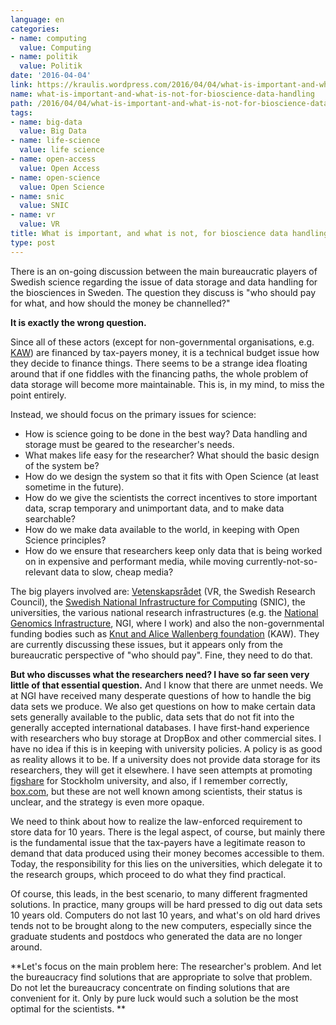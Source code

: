 ```yaml
---
language: en
categories:
- name: computing
  value: Computing
- name: politik
  value: Politik
date: '2016-04-04'
link: https://kraulis.wordpress.com/2016/04/04/what-is-important-and-what-is-not-for-bioscience-data-handling/
name: what-is-important-and-what-is-not-for-bioscience-data-handling
path: /2016/04/04/what-is-important-and-what-is-not-for-bioscience-data-handling/
tags:
- name: big-data
  value: Big Data
- name: life-science
  value: life science
- name: open-access
  value: Open Access
- name: open-science
  value: Open Science
- name: snic
  value: SNIC
- name: vr
  value: VR
title: What is important, and what is not, for bioscience data handling
type: post
---
```

There is an on-going discussion between the main bureaucratic players of Swedish science regarding the issue of data storage and data handling for the biosciences in Sweden. The question they discuss is "who should pay for what, and how should the money be channelled?"

**It is exactly the wrong question.**

Since all of these actors (except for non-governmental organisations, e.g. [KAW](https://www.wallenberg.com/kaw/en)) are financed by tax-payers money, it is a technical budget issue how they decide to finance things. There seems to be a strange idea floating around that if one fiddles with the financing paths, the whole problem of data storage will become more maintainable. This is, in my mind, to miss the point entirely.



Instead, we should focus on the primary issues for science:

- How is science going to be done in the best way? Data handling and storage must be geared to the researcher's needs.
- What makes life easy for the researcher? What should the basic design of the system be?
- How do we design the system so that it fits with Open Science (at least sometime in the future).
- How do we give the scientists the correct incentives to store important data, scrap temporary and unimportant data, and to make data searchable?
- How do we make data available to the world, in keeping with Open Science principles?
- How do we ensure that researchers keep only data that is being worked on in expensive and performant media, while moving currently-not-so-relevant data to slow, cheap media?

The big players involved are: [Vetenskapsrådet](http://vr.se) (VR, the Swedish Research Council), the [Swedish National Infrastructure for Computing](http://www.snic.vr.se/) (SNIC), the universities, the various national research infrastructures (e.g. the [National Genomics Infrastructure](https://www.scilifelab.se/platforms/ngi/), NGI, where I work) and also the non-governmental funding bodies such as [Knut and Alice Wallenberg foundation](https://www.wallenberg.com/kaw/en) (KAW). They are currently discussing these issues, but it appears only from the bureaucratic perspective of "who should pay". Fine, they need to do that.

**But who discusses what the researchers need? I have so far seen very little of that essential question.** And I know that there are unmet needs. We at NGI have received many desperate questions of how to handle the big data sets we produce. We also get questions on how to make certain data sets generally available to the public, data sets that do not fit into the generally accepted international databases. I have first-hand experience with researchers who buy storage at DropBox and other commercial sites. I have no idea if this is in keeping with university policies. A policy is as good as reality allows it to be. If a university does not provide data storage for its researchers, they will get it elsewhere. I have seen attempts at promoting [figshare](https://figshare.com/) for Stockholm university, and also, if I remember correctly, [box.com](https://www.box.com/en_GB/front/), but these are not well known among scientists, their status is unclear, and the strategy is even more opaque.

We need to think about how to realize the law-enforced requirement to store data for 10 years. There is the legal aspect, of course, but mainly there is the fundamental issue that the tax-payers have a legitimate reason to demand that data produced using their money becomes accessible to them. Today, the responsibility for this lies on the universities, which delegate it to the research groups, which proceed to do what they find practical.

Of course, this leads, in the best scenario, to many different fragmented solutions. In practice, many groups will be hard pressed to dig out data sets 10 years old. Computers do not last 10 years, and what's on old hard drives tends not to be brought along to the new computers, especially since the graduate students and postdocs who generated the data are no longer around.

**Let's focus on the main problem here: The researcher's problem. And let the bureaucracy find solutions that are appropriate to solve that problem. Do not let the bureaucracy concentrate on finding solutions that are convenient for it. Only by pure luck would such a solution be the most optimal for the scientists. **

